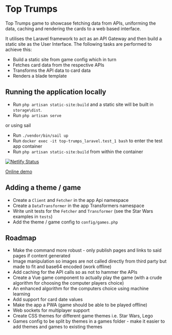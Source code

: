 # Top Trumps
Top Trumps game to showcase fetching data from APIs, uniforming the data,
caching and rendering the cards to a web based interface.

It utilises the Laravel framework to act as an API Gateway and then build a static site as the User Interface.
The following tasks are performed to achieve this: 

* Build a static site from game config which in turn
* Fetches card data from the respective APIs
* Transforms the API data to card data
* Renders a blade template

## Running the application locally

* Run `php artisan static-site:build` and a static site will be built in `storage\dist`.
* Run `php artisan serve`

or using sail

* Run `./vendor/bin/sail up`
* Run `docker exec -it top-trumps_laravel.test_1 bash` to enter the test app container
* Run `php artisan static-site:build` from within the container

[![Netlify Status](https://api.netlify.com/api/v1/badges/6cd61d2a-b4a5-44f7-a497-7867061499fa/deploy-status)](https://app.netlify.com/sites/toptrumps/deploys)

[Online demo](https://toptrumps.netlify.app)

## Adding a theme / game
* Create a `Client` and `Fetcher` in the app Api namespace
* Create a `DataTransformer` in the app Transformers namespace
* Write unit tests for the `Fetcher` and `Transformer` (see the Star Wars examples in `tests`)
* Add the theme / game config to `config/games.php`

## Roadmap

* Make the command more robust - only publish pages and links to said pages if content generated
* Image manipulation so images are not called directly from third party but made to fit and base64 encoded (work offline)
* Add caching for the API calls so as not to hammer the APIs
* Create a Vue game component to actually play the game (with a crude algorithm for choosing the computer players choice)
* An enhanced algorithm for the computers choice using machine learning
* Add support for card date values
* Make the app a PWA (game should be able to be played offline)
* Web sockets for multiplayer support
* Create CSS themes for different game themes i.e. Star Wars, Lego
* Games config to be split by themes in a games folder - make it easier to add themes and games to existing themes
